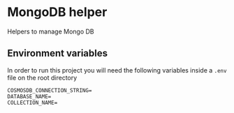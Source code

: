 # MongoDB helper

Helpers to manage Mongo DB

## Environment variables

In order to run this project you will need the following variables inside a `.env` file on the root directory

```
COSMOSDB_CONNECTION_STRING=
DATABASE_NAME=
COLLECTION_NAME=
```
